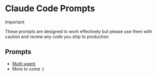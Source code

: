 # Claude Code Prompts
> [!IMPORTANT]
> These prompts are designed to work effectively but please use them with caution and review any code you ship to production

## Prompts
- [Multi-agent](https://github.com/Gl1tchblade/claude-prompts/blob/main/multi-agent.md)
- More to come :)

